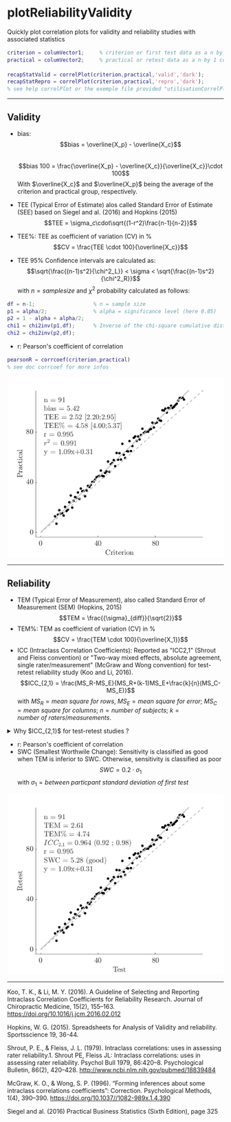 # plotReliabilityValidity
Quickly plot correlation plots for validity and reliability studies with associated statistics

```MATLAB
criterion = columVector1;     % criterion or first test data as a n by 1 column vector
practical = columVector2;     % practical or retest data as a n by 1 column vector

recapStatValid = correlPlot(criterion,practical,'valid','dark');
recapStatRepro = correlPlot(criterion,practical,'repro','dark');
% see help correlPlot or the exemple file provided "utilisationCorrelPlot.m" for more infos
```

______________________________________

## Validity

- bias: 
$$bias = \overline{X_p} - \overline{X_c}$$  
$$bias 100 = \frac{\overline{X_p} - \overline{X_c}}{\overline{X_c}}\cdot 100$$
With $\overline{X_c}$ and $\overline{X_p}$ being the average of the criterion and practical group, respectively.

- TEE (Typical Error of Estimate) alos called Standard Error of Estimate (SEE) based on Siegel and al. (2016) and Hopkins (2015)
$$TEE = \sigma_c\cdot\sqrt{(1-r^2)\frac{n-1}{n-2}}$$
- TEE%: TEE as coefficient of variation (CV) in %   
$$CV = \frac{TEE \cdot 100}{\overline{X_c}}$$
- TEE 95% Confidence intervals are calculated as:
$$\sqrt{\frac{(n-1)s^2}{\chi^2_L}} < \sigma < \sqrt{\frac{(n-1)s^2}{\chi^2_R}}$$
with $n = sample size$ and $\chi^2$ probability calculated as follows:
```MATLAB
df = n-1;                   % n = sample size
p1 = alpha/2;               % alpha = significance level (here 0.05)
p2 = 1 - alpha + alpha/2;   
chi1 = chi2inv(p1,df);      % Inverse of the chi-square cumulative distribution function
chi2 = chi2inv(p2,df);
```

- r: Pearson's coefficient of correlation
```MATLAB
pearsonR = corrcoef(criterion,practical)
% see doc corrcoef for more infos
```


![alt text](https://github.com/PabRD/plotReliabilityValidity/blob/main/gitHub_ExempleValidity.png)


___________________________________
## Reliability
- TEM (Typical Error of Measurement), also called Standard Error of Measurement (SEM) (Hopkins, 2015)
$$TEM = \frac{{\sigma}_{diff}}{\sqrt{2}}$$
- TEM%: TEM as coefficient of variation (CV) in %
$$CV = \frac{TEM \cdot 100}{\overline{X_1}}$$
- ICC (Intraclass Correlation Coefficients): Reported as "ICC2,1" (Shrout and Fleiss convention) or "Two-way mixed effects, absolute agreement, single rater/measurement" (McGraw and Wong convention) for test-retest reliability study (Koo and Li, 2016).
$$ICC_{2,1} = \frac{MS_R-MS_E}{MS_R+(k-1)MS_E+\frac{k}{n}(MS_C-MS_E)}$$
with $MS_R = mean\ square\ for\ rows$, $MS_E=mean\ square\ for\ error$; $MS_C=mean\ square\ for\ columns$; $n =number\ of\ subjects$; $k = number\ of\ raters/measurements$.

<details>

<summary>Why $ICC_{2,1}$ for test-retest studies ?</summary>
"The only question to ask is whether the actual application will be based on a single measurement or the mean of multiple measurements. As for the “Model” selection, Shrout and Fleiss suggest that 2-way mixed-effects model is appropriate for testing intrarater reliability with multiple scores from the same rater, as it is not reasonable to generalize one rater’s scores to a larger population of raters. Similarly, 2-way mixed-effects model should also be used in test-retest reliability study because repeated measurements cannot be regarded as randomized samples. In addition, absolute agreement definition should always be chosen for both test-retest and intrarater reliability studies because measurements would be meaningless if there is no agreement between repeated measurements." Koo & Li (2016)

</details>


- r: Pearson's coefficient of correlation
- SWC (Smallest Worthwile Change): Sensitivity is classified as good when TEM is inferior to SWC. Otherwise, sensitivity is classified as poor
$$SWC = 0.2\cdot\sigma_1$$
with $\sigma_1 = between\ particpant\ standard\ deviation\ of\ first\ test$


![alt text](https://github.com/PabRD/plotReliabilityValidity/blob/main/gitHub_ExempleReliability.png)

__________________________________

Koo, T. K., & Li, M. Y. (2016). A Guideline of Selecting and Reporting Intraclass Correlation Coefficients for Reliability Research. Journal of Chiropractic Medicine, 15(2), 155–163. https://doi.org/10.1016/j.jcm.2016.02.012 

Hopkins, W. G. (2015). Spreadsheets for Analysis of Validity and reliability. Sportsscience 19, 36-44.

Shrout, P. E., & Fleiss, J. L. (1979). Intraclass correlations: uses in assessing rater reliability.1. Shrout PE, Fleiss JL: Intraclass correlations: uses in assessing rater reliability. Psychol Bull 1979, 86:420–8. Psychological Bulletin, 86(2), 420–428. http://www.ncbi.nlm.nih.gov/pubmed/18839484

McGraw, K. O., & Wong, S. P. (1996). “Forming inferences about some intraclass correlations coefficients”: Correction. Psychological Methods, 1(4), 390–390. https://doi.org/10.1037//1082-989x.1.4.390

Siegel and al. (2016) Practical Business Statistics (Sixth Edition), page 325
